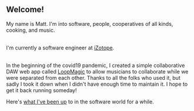 ## Welcome! 

My name is Matt.  I'm into software, people, cooperatives of all kinds, cooking, and music.  

<br/>
I'm currently a software engineer at <a href="https://www.izotope.com/">iZotope</a>. 
<br/><br/>


In the beginning of the covid19 pandemic, I created a simple collaborative DAW web app called <a href=https://github.com/mgoldfield/nodelooper>LoopMagic</a> to allow musicians to collaborate while we were separated from each other.  Thanks to all the folks who used it, but sadly I took it down when I didn't have enough time to maintain it.  I hope to get it back running someday!  

Here's <a href="https://www.dropbox.com/s/qe7b7juec3525xw/Software%20Engineering%20%2723.pdf?dl=0">what I've been up</a> to in the software world for a while. 
